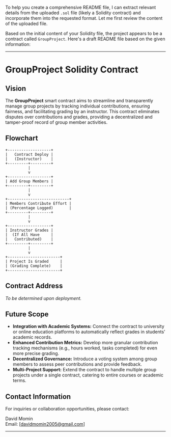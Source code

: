 To help you create a comprehensive README file, I can extract relevant details from the uploaded `.sol` file (likely a Solidity contract) and incorporate them into the requested format. Let me first review the content of the uploaded file.

Based on the initial content of your Solidity file, the project appears to be a contract called `GroupProject`. Here's a draft README file based on the given information:

---

# GroupProject Solidity Contract

## Vision
The **GroupProject** smart contract aims to streamline and transparently manage group projects by tracking individual contributions, ensuring fairness, and facilitating grading by an instructor. This contract eliminates disputes over contributions and grades, providing a decentralized and tamper-proof record of group member activities.

## Flowchart

```plaintext
+-------------------+
|   Contract Deploy |
|   (Instructor)    |
+---------+---------+
          |
          v
+-------------------+
| Add Group Members |
+---------+---------+
          |
          v
+---------------------------+
| Members Contribute Effort |
| (Percentage Logged)       |
+---------+---------+
          |
          v
+-------------------+
| Instructor Grades |
|  (If All Have     |
|   Contributed)    |
+---------+---------+
          |
          v
+-----------------------+
| Project Is Graded     |
| (Grading Complete)    |
+-----------------------+
```

## Contract Address
*To be determined upon deployment.*

## Future Scope
- **Integration with Academic Systems:** Connect the contract to university or online education platforms to automatically reflect grades in students' academic records.
- **Enhanced Contribution Metrics:** Develop more granular contribution tracking mechanisms (e.g., hours worked, tasks completed) for even more precise grading.
- **Decentralized Governance:** Introduce a voting system among group members to assess peer contributions and provide feedback.
- **Multi-Project Support:** Extend the contract to handle multiple group projects under a single contract, catering to entire courses or academic terms.

## Contact Information
For inquiries or collaboration opportunities, please contact:

David Momin  
Email: [davidmomin2005@gmail.com]  

---
